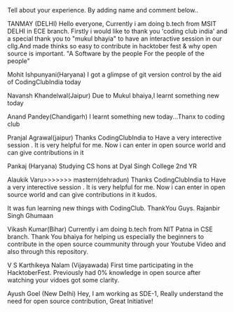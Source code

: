 Tell about your experience.
By adding name and comment below..

TANMAY (DELHI)
Hello everyone,
Currently i am doing b.tech from MSIT DELHI in ECE branch.
Firstly i would like to thank you 'coding club india' and a special thank you to "mukul bhayia" to have an 
interactive session in our cllg.And made thinks so easy to contribute in hacktober fest & why open source
 is important.
 "A Software by the people For the people of the people"

Mohit Ishpunyani(Haryana)
I got a glimpse of git version control by the aid of CodingClubIndia today

Navansh Khandelwal(Jaipur)
Due to Mukul bhaiya,I learnt something new today

Anand Pandey(Chandigarh)
I learnt something new today...Thanx to coding club

Pranjal Agrawal(jaipur)
Thanks CodingClubIndia to Have a very interective session . It is very helpful for me.
Now i can enter in open source world and can give contributions in it

Pankaj (Haryana)
Studying CS hons at Dyal Singh College 2nd YR

Alaukik Varu>>>>>>> mastern(dehradun)
Thanks CodingClubIndia to Have a very interective session . It is very helpful for me.
Now i can enter in open source world and can give contributions in it
kudos.

It was fun learning new things with CodingClub. ThankYou Guys.
Rajanbir Singh Ghumaan  

Vikash Kumar(Bihar) Currently i am doing b.tech from NIT Patna in CSE branch. Thank You bhaiya for helping us especially the beginners to contribute in the open source coummunity through your Youtube Video and also through this repository.


V S Karthikeya Nalam (Vijayawada)
First time participating in the HacktoberFest. Previously had 0% knowledge in open source after watching your vidoes got some clarity.


Ayush Goel (New Delhi)
Hey, I am working as SDE-1, Really understand the need for open source contribution, Great Initiative!
